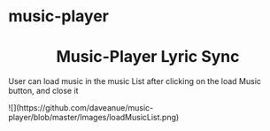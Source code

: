 # music-player

<p align='center'>
<h1 align='center'>Music-Player Lyric Sync</h1>


<p>User can load music in the music List after clicking on the load Music button, and close it</p>
![](https://github.com/daveanue/music-player/blob/master/Images/loadMusicList.png)
</p>
